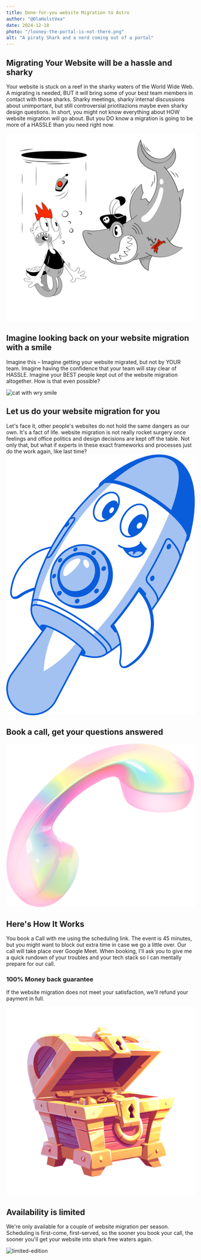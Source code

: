 ```yaml
---
title: Done-for-you website Migration to Astro
author: "@OlaHolstVea"
date: 2024-12-18
photo: "/looney-the-portal-is-not-there.png"
alt: "A piraty Shark and a nerd coming out of a portal"
---
```


## Migrating Your Website will be a hassle and sharky

Your website is stuck on a reef in the sharky waters of the World Wide Web. A migrating is needed, BUT it will bring some of your best team members in contact with those sharks. Sharky meetings, sharky internal discussions about unimportant, but still controversial priotitazions maybe even sharky design questions. In short, you might not know everything about HOW website migration will go about. But you DO know a migration is going to be more of a HASSLE than you need right now.

![shark and team member](looney-the-portal-is-not-there.png)

## Imagine looking back on your website migration with a smile

Imagine this – Imagine getting your website migrated, but not by YOUR team. Imagine having the confidence that your team will stay clear of HASSLE. Imagine your BEST people kept out of the website migration altogether. How is that even possible?

![cat with wry smile](3d-fluency-cat-with-wry-smile.png)

## Let us do your website migration for you

Let's face it, other people's websites do not hold the same dangers as our own. It's a fact of life. website migration is not really rocket surgery once feelings and office politics and design decisions are kept off the table. Not only that, but what if experts in these exact frameworks and processes just do the work again, like last time?
![cat with wry smile](handy-line-smiling-rocket.png)

## Book a call, get your questions answered

![phone reciever](fluid-phone-reciever.png)

## Here's How It Works

You book a Call with me using the scheduling link. The event is 45 minutes, but you might want to block out extra time in case we go a little over. Our call will take place over Google Meet. When booking, I'll ask you to give me a quick rundown of your troubles and your tech stack so I can mentally prepare for our call.

### 100% Money back guarantee

If the website migration does not meet your satisfaction, we'll refund your payment in full.

![treasure-chest-glazed](glazy-treasure-chest.png)

## Availability is limited

We're only available for a couple of website migration per season. Scheduling is first-come, first-served, so the sooner you book your call, the sooner you'll get your website into shark free waters again.

![limited-edition](typography-text-limited-edition-neon-1.png)
